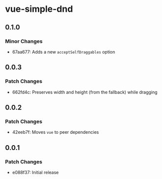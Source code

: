 # vue-simple-dnd

## 0.1.0

### Minor Changes

- 67aa677: Adds a new `acceptSelfDraggables` option

## 0.0.3

### Patch Changes

- 662fd4c: Preserves width and height (from the fallback) while dragging

## 0.0.2

### Patch Changes

- 42eeb7f: Moves `vue` to peer dependencies

## 0.0.1

### Patch Changes

- e088f37: Initial release
